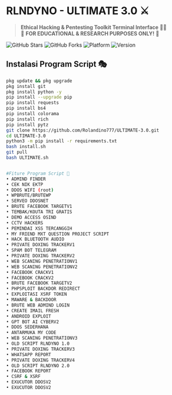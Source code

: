 # RLNDYNO - ULTIMATE 3.0 ⚔️
> **Ethical Hacking & Pentesting Toolkit Terminal Interface** 👨‍💻  
> 🚨 **FOR EDUCATIONAL & RESEARCH PURPOSES ONLY!** 🚨

![GitHub Stars](https://img.shields.io/github/stars/Rolandino23/RLNDYNO-Ultimate?style=flat-square)
![GitHub Forks](https://img.shields.io/github/forks/Rolandino23/RLNDYNO-Ultimate?style=flat-square)
![Platform](https://img.shields.io/badge/platform-Termux%2FLinux-lightgrey?logo=linux)
![Version](https://img.shields.io/badge/version-3.0-orange)

## Instalasi Program Script 🎭
```bash
pkg update && pkg upgrade
pkg install git
pkg install python -y
pip install --upgrade pip
pip install requests
pip install bs4
pip install colorama
pip install rich
pip install pytz
git clone https://github.com/Rolandino777/ULTIMATE-3.0.git
cd ULTIMATE-3.0
python3 -m pip install -r requirements.txt
bash install.sh
git pull
bash ULTIMATE.sh


#Fiture Program Script 🔧
• ADMIND FINDER
• CEK NIK EKTP
• DDOS WIFI (root)
• WPBRUTE/BRUTEWP
• SERVEO DDOSNET
• BRUTE FACEBOOK TARGETV1
• TEMBAK/KOUTA TRI GRATIS
• DEMO ACCESS OSIND
• CCTV HACKERS
• PEMINDAI XSS TERCANGGIH
• MY FRIEND MXT QUESTION PROJECT SCRIPT
• HACK BLUETOOTH AUDIO
• PRIVATE DOXING TRACKERV1
• SPAM BOT TELEGRAM
• PRIVATE DOXING TRACKERV2
• WEB SCANING PENETRATIONV1
• WEB SCANING PENETRATIONV2
• FACEBOOK CRACKV1
• FACEBOOK CRACKV2
• BRUTE FACEBOOK TARGETV2
• PHPSPLOIT BACKDOR REDIRECT
• EXPLOITASI XSRF TOKEN
• MAWARE & BACKDOOR
• BRUTE WEB ADMIND LOGIN
• CREATE IMAIL FRESH
• ANDROID EXPLOIT
• GPT BOT AI CYBERV2
• DDOS SEDERHANA
• ANTARMUKA MY CODE
• WEB SCANING PENETRATIONV3
• OLD SCRIPT RLNDYNO 1.0
• PRIVATE DOXING TRACKERV3
• WHATSAPP REPORT
• PRIVATE DOXING TRACKERV4
• OLD SCRIPT RLNDYNO 2.0
• FACEBOOK REPORT
• CSRF & XSRF
• EXUCUTOR DDOSV2
• EXUCUTOR DDOSV2

